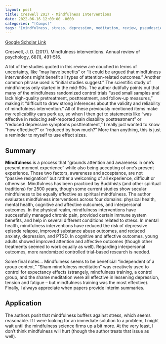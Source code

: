 ```yaml
---
layout: post
title: Creswell 2017 - Mindfulness Interventions
date: 2022-06-16 12:00:00 -0600
categories: "[Comps]"
tags: "[mindfulness, stress, depression, meditation, review, pseudoscience]"
---
```


[Google Scholar Link](https://scholar.google.com/scholar?hl=en&as_sdt=0%2C45&q=mindfulness+interventions&btnG=)

Creswell, J. D. (2017). Mindfulness interventions. Annual review of psychology, 68(1), 491-516.

A lot of the studies quoted in this review are couched in terms of uncertainty, like “may have benefits” or “It could be argued that mindfulness interventions might benefit all types of attention-related outcomes.”  Another common phrase used is “initial studies suggest.”  The scientific study of mindfulness only started in the mid-90s.  The author dutifully points out that many of the mindfulness randomized control trials “used small samples and lack high-quality pretreatment, posttreatment, and follow-up measures,” making it “difficult to draw strong inferences about the validity and reliability of mindfulness intervention.”  All of these previously mentioned items make my replicability ears perk up, so when I then get to statements like “was effective in reducing self-reported pain disability posttreatment” or “reduced depressive symptoms posttreatment,” I really just wanted to know “how effective?” or “reduced by how much?”  More than anything, this is just a reminder to myself to use effect sizes.

## Summary
**Mindfulness** is a process that “grounds attention and awareness in one’s present moment experience” while also being accepting of one’s present experience.  Those two factors, awareness and acceptance, are not “passive resignation” but rather a welcoming of all experience, difficult or otherwise.  Mindfulness has been practiced by Buddhists (and other spiritual traditions) for 2500 years, though some current studies show secular mindfulness to be equally effective as spiritual mindfulness.  The author evaluates mindfulness interventions across four domains: physical health, mental health, cognitive and affective outcomes, and interpersonal outcomes.  In the physical realm, mindfulness interventions have successfully managed chronic pain, provided certain immune system benefits, and help in several different conditions related to stress.  In mental health, mindfulness interventions have reduced the risk of depressive episode relapse, improved substance abuse outcomes, and reduced anxiety, depression, and PTSD.  In cognitive and affective outcomes, young adults showed improved attention and affective outcomes (though other treatments seemed to work equally as well).  Regarding interpersonal outcomes, more randomized controlled trial-based research is needed.

Some final notes… Mindfulness seems to be beneficial “independent of a group context.”  “Sham mindfulness meditation” was creatively used to control for expectancy effects (strangely,  mindfulness training, a control group, and the shame meditation were all effective in lessening depression, tension and fatigue – but mindfulness training was the most effective).  Finally, I always appreciate when papers provide interim summaries.  

## Application
The authors posit that mindfulness buffers against stress, which seems reasonable.  If I were looking for an immediate solution to a problem, I might wait until the mindfulness science firms up a bit more.  At the very least, I don’t think mindfulness will hurt (though the author treats that issue as well).
